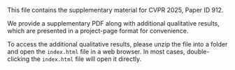 This file contains the supplementary material for CVPR 2025, Paper ID 912.

We provide a supplementary PDF along with additional qualitative results, which are presented in a project-page format for convenience.

To access the additional qualitative results, please unzip the file into a folder and open the `index.html` file in a web browser. In most cases, double-clicking the `index.html` file will open it directly.

